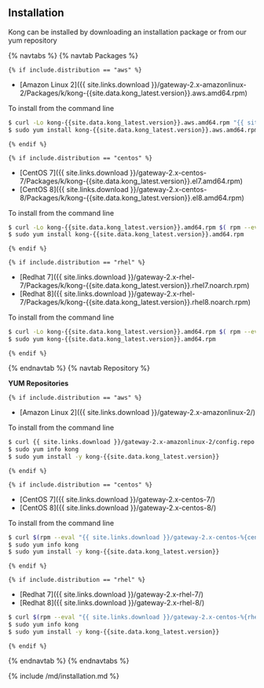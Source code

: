
## Installation

Kong can be installed by downloading an installation package or from our yum repository

{% navtabs %}
{% navtab Packages %}

    {% if include.distribution == "aws" %}

- [Amazon Linux 2]({{ site.links.download }}/gateway-2.x-amazonlinux-2/Packages/k/kong-{{site.data.kong_latest.version}}.aws.amd64.rpm)

To install from the command line

```bash
$ curl -Lo kong-{{site.data.kong_latest.version}}.aws.amd64.rpm "{{ site.links.download }}/gateway-2.x-amazonlinux-2/Packages/k/kong-{{site.data.kong_latest.version}}.aws.amd64.rpm"
$ sudo yum install kong-{{site.data.kong_latest.version}}.aws.amd64.rpm
```

    {% endif %}
    
    {% if include.distribution == "centos" %}

- [CentOS 7]({{ site.links.download }}/gateway-2.x-centos-7/Packages/k/kong-{{site.data.kong_latest.version}}.el7.amd64.rpm)
- [CentOS 8]({{ site.links.download }}/gateway-2.x-centos-8/Packages/k/kong-{{site.data.kong_latest.version}}.el8.amd64.rpm)

To install from the command line

```bash
$ curl -Lo kong-{{site.data.kong_latest.version}}.amd64.rpm $( rpm --eval "{{ site.links.download }}/gateway-2.x-centos-%{centos_ver}/Packages/k/kong-{{site.data.kong_latest.version}}.el%{centos_ver}.amd64.rpm")
$ sudo yum install kong-{{site.data.kong_latest.version}}.amd64.rpm
```
        
    {% endif %}
    
    {% if include.distribution == "rhel" %}
    
- [Redhat 7]({{ site.links.download }}/gateway-2.x-rhel-7/Packages/k/kong-{{site.data.kong_latest.version}}.rhel7.noarch.rpm)
- [Redhat 8]({{ site.links.download }}/gateway-2.x-rhel-7/Packages/k/kong-{{site.data.kong_latest.version}}.rhel8.noarch.rpm)

To install from the command line

```bash
$ curl -Lo kong-{{site.data.kong_latest.version}}.amd64.rpm $( rpm --eval "{{ site.links.download }}/gateway-2.x-rhel-7/Packages/k/kong-{{site.data.kong_latest.version}}.rhel%{rhel}.amd64.rpm")
$ sudo yum kong-{{site.data.kong_latest.version}}.amd64.rpm
```
    
    {% endif %}

{% endnavtab %}
{% navtab Repository %}

**YUM Repositories**
    
    {% if include.distribution == "aws" %}
        
- [Amazon Linux 2]({{ site.links.download }}/gateway-2.x-amazonlinux-2/)

To install from the command line

```bash
$ curl {{ site.links.download }}/gateway-2.x-amazonlinux-2/config.repo | sudo tee /etc/yum.repos.d/kong.repo
$ sudo yum info kong
$ sudo yum install -y kong-{{site.data.kong_latest.version}}
```
        
    {% endif %}    
    
    {% if include.distribution == "centos" %}
    
- [CentOS 7]({{ site.links.download }}/gateway-2.x-centos-7/)
- [CentOS 8]({{ site.links.download }}/gateway-2.x-centos-8/)

To install from the command line

```bash
$ curl $(rpm --eval "{{ site.links.download }}/gateway-2.x-centos-%{centos_ver}/config.repo") | sudo tee /etc/yum.repos.d/kong.repo
$ sudo yum info kong
$ sudo yum install -y kong-{{site.data.kong_latest.version}}
```
        
    {% endif %}
    
    {% if include.distribution == "rhel" %}
    
- [Redhat 7]({{ site.links.download }}/gateway-2.x-rhel-7/)
- [Redhat 8]({{ site.links.download }}/gateway-2.x-rhel-8/)

```bash
$ curl $(rpm --eval "{{ site.links.download }}/gateway-2.x-centos-%{rhel}/config.repo") | sudo tee /etc/yum.repos.d/kong.repo
$ sudo yum info kong
$ sudo yum install -y kong-{{site.data.kong_latest.version}}
```
    
    {% endif %}

{% endnavtab %}
{% endnavtabs %}

{% include /md/installation.md %}
